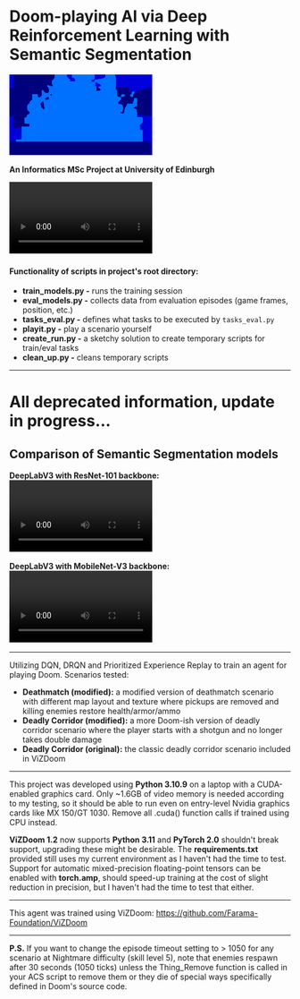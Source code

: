 # Doom-playing AI via Deep Reinforcement Learning with Semantic Segmentation

![ss+rgb_ss](rtss_map1_ep5_ss.gif)

**An Informatics MSc Project at University of Edinburgh**

<video src="https://github.com/user-attachments/assets/c0ce34f6-ae1d-444c-ad2e-5415aa02d453" width=256/></video>

#### Functionality of scripts in project's root directory:
- **train_models.py -** runs the training session
- **eval_models.py -** collects data from evaluation episodes (game frames, position, etc.)
- **tasks_eval.py -** defines what tasks to be executed by `tasks_eval.py`
- **playit.py -** play a scenario yourself
- **create_run.py -** a sketchy solution to create temporary scripts for train/eval tasks
- **clean_up.py -** cleans temporary scripts
---
# All deprecated information, update in progress...

## Comparison of Semantic Segmentation models
**DeepLabV3 with ResNet-101 backbone:**
<video src="https://github.com/user-attachments/assets/f6f2140e-345c-4cb4-ba76-53ba318ffe2e" width=256/></video>

**DeepLabV3 with MobileNet-V3 backbone:**
<video src="https://github.com/user-attachments/assets/459fcbe2-ee09-4c86-b7f5-72e22e6850b1" width=256/></video>


---
Utilizing DQN, DRQN and Prioritized Experience Replay to train an agent for playing Doom. 
Scenarios tested: 
- **Deathmatch (modified):** a modified version of deathmatch scenario with different map layout and texture where pickups are removed and killing enemies restore health/armor/ammo
- **Deadly Corridor (modified):** a more Doom-ish version of deadly corridor scenario where the player starts with a shotgun and no longer takes double damage
- **Deadly Corridor (original):** the classic deadly corridor scenario included in ViZDoom

---

This project was developed using **Python 3.10.9** on a laptop with a CUDA-enabled graphics card. 
Only ~1.6GB of video memory is needed according to my testing, so it should be able to run even on entry-level Nvidia graphics cards like MX 150/GT 1030.
Remove all .cuda() function calls if trained using CPU instead.

**ViZDoom 1.2** now supports **Python 3.11** and **PyTorch 2.0** shouldn't break support, upgrading these might be desirable. The **requirements.txt** provided still uses my current environment as I haven't had the time to test. Support for automatic mixed-precision floating-point tensors can be enabled with **torch.amp**, should speed-up training at the cost of slight reduction in precision, but I haven't had the time to test that either.

---

This agent was trained using ViZDoom: https://github.com/Farama-Foundation/ViZDoom

---

**P.S.** If you want to change the episode timeout setting to > 1050 for any scenario at Nightmare difficulty (skill level 5), note that enemies respawn after 30 seconds (1050 ticks) unless the Thing_Remove function is called in your ACS script to remove them or they die of special ways specifically defined in Doom's source code.
